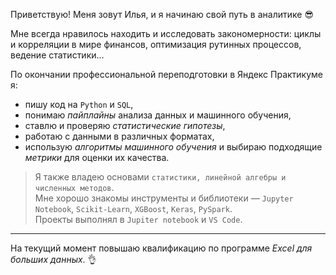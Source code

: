 Приветствую! Меня зовут Илья, и я начинаю свой путь в аналитике 😎

Мне всегда нравилось находить и исследовать закономерности: циклы и корреляции в мире финансов, оптимизация рутинных процессов, ведение статистики...

По окончании профессиональной переподготовки в Яндекс Практикуме я:
- пишу код на `Python` и `SQL`,
- понимаю *пайплайны* анализа данных и машинного обучения,
- ставлю и проверяю *статистические гипотезы*,
- работаю с данными в различных форматах,
- использую *алгоритмы машинного обучения* и выбираю подходящие *метрики* для оценки их качества.
  
>Я также владею основами `статистики, линейной алгебры и численных методов`.  
>Мне хорошо знакомы инструменты и библиотеки — `Jupyter Notebook`, `Scikit-Learn`, `XGBoost`, `Keras`, `PySpark`.   
>Проекты выполнял в `Jupiter notebook` и `VS Code`.
*************************
На текущий момент повышаю квалификацию по программе *Excel для больших данных*. 
👌
